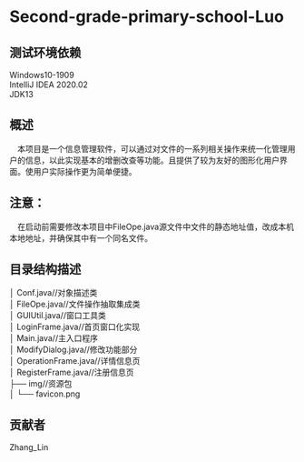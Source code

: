 # Second-grade-primary-school-Luo

## 测试环境依赖
Windows10-1909  
IntelliJ IDEA 2020.02  
JDK13  

## 概述
&emsp;本项目是一个信息管理软件，可以通过对文件的一系列相关操作来统一化管理用户的信息，以此实现基本的增删改查等功能。且提供了较为友好的图形化用户界面。使用户实际操作更为简单便捷。

## 注意：
&emsp;在启动前需要修改本项目中FileOpe.java源文件中文件的静态地址值，改成本机本地地址，并确保其中有一个同名文件。

## 目录结构描述
│  Conf.java//对象描述类  
│  FileOpe.java//文件操作抽取集成类  
│  GUIUtil.java//窗口工具类  
│  LoginFrame.java//首页窗口化实现  
│  Main.java//主入口程序  
│  ModifyDialog.java//修改功能部分  
│  OperationFrame.java//详情信息页  
│  RegisterFrame.java//注册信息页  
├── img//资源包  
│   └──  favicon.png  

## 贡献者
Zhang_Lin
